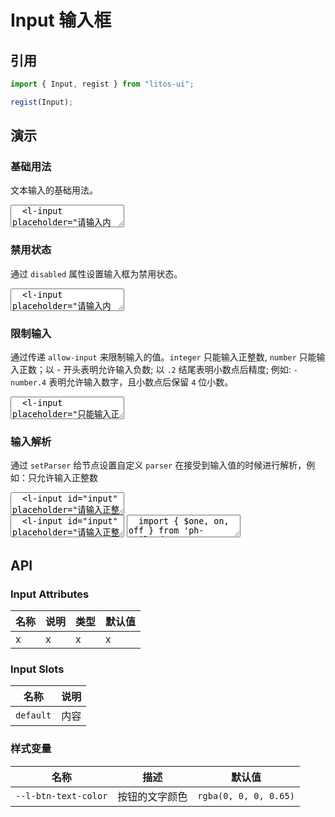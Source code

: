# Input 输入框

## 引用

```js
import { Input, regist } from "litos-ui";

regist(Input);
```

## 演示

<script setup>
  import { onMounted, onUnmounted, nextTick } from 'vue';
  import { $one, on, off } from 'ph-utils/dom';

  let $input;

  function numericParse(value) {
    let val = parseInt(value, 10)
    if (Number.isNaN(val)) {
      val = ''
    } else {
      val = Math.abs(val)
    }
    return String(val);
  }

  onMounted(() => {
    nextTick(() => {
      $input = $one('#input');
      $input.setParser(numericParse);
    })
  });

  onUnmounted(() => {
  })
</script>

### 基础用法

文本输入的基础用法。

<ClientOnly>
<l-code-preview>
<textarea lang="html">
  <l-input placeholder="请输入内容"></l-input>
</textarea>
</l-code-preview>
</ClientOnly>

### 禁用状态

通过 `disabled` 属性设置输入框为禁用状态。

<ClientOnly>
<l-code-preview>
<textarea lang="html">
  <l-input placeholder="请输入内容" disabled></l-input>
</textarea>
</l-code-preview>
</ClientOnly>

### 限制输入

通过传递 `allow-input` 来限制输入的值。`integer` 只能输入正整数, `number` 只能输入正数；以 - 开头表明允许输入负数; 以 `.2` 结尾表明小数点后精度; 例如: `-number.4` 表明允许输入数字，且小数点后保留 `4` 位小数。

<ClientOnly>
<l-code-preview>
<textarea lang="html">
  <l-input placeholder="只能输入正整数" allow-input="integer"></l-input>
  <l-input placeholder="只能输入整数" allow-input="-integer"></l-input>
  <l-input placeholder="输入数字,保留2位小数" allow-input="-number.2"></l-input>
</textarea>
</l-code-preview>
</ClientOnly>

### 输入解析

通过 `setParser` 给节点设置自定义 `parser` 在接受到输入值的时候进行解析，例如：只允许输入正整数

<ClientOnly>
<l-code-preview>
<textarea lang="html">
  <l-input id="input" placeholder="请输入正整数"></l-input>
</textarea>
<div class="source">
<textarea lang="html">
  <l-input id="input" placeholder="请输入正整数"></l-input>
</textarea>
<textarea lang="ts">
  import { $one, on, off } from 'ph-utils/dom';
  //-
  function numericParse(value) {
    let val = parseInt(value, 10)
    if (Number.isNaN(val)) {
      val = ''
    } else {
      val = Math.abs(val)
    }
    return String(val);
  }
  //-
  const $input = $one('#input');
  $input.setParser(numericParse);
</textarea>
</div>
</l-code-preview>
</ClientOnly>

## API

### Input Attributes

<!-- prettier-ignore -->
| 名称 | 说明 | 类型 | 默认值 |
| --- | --- | --- | --- |
| x | x | x | x |

### Input Slots

<!-- prettier-ignore -->
| 名称 | 说明 |
| --- | --- |
| `default` | 内容 |

### 样式变量

<!-- prettier-ignore -->
| 名称 | 描述 | 默认值 |
| --- | --- | --- |
| `--l-btn-text-color` | 按钮的文字颜色 | `rgba(0, 0, 0, 0.65)` |
